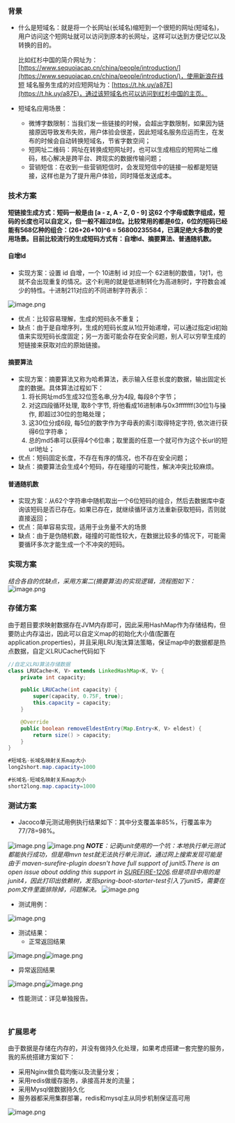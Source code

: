 ### 背景
- 什么是短域名：就是将一个长网址(长域名)缩短到一个很短的网址(短域名)，用户访问这个短网址就可以访问到原本的长网址，这样可以达到方便记忆以及转换的目的。

     比如红杉中国的简介网址为：[https://www.sequoiacap.cn/china/people/introduction/](https://www.sequoiacap.cn/china/people/introduction/)，使用新浪在线短	     域名服务生成的对应短网址为：[https://t.hk.uy/a87E](https://t.hk.uy/a87E)，通过该短域名也可以访问到红杉中国的主页。

- 短域名应用场景：
   - 微博字数限制：当我们发一些链接的时候，会超出字数限制，如果因为链接原因导致发布失败，用户体验会很差，因此短域名服务应运而生，在发布的时候会自动转换短域名，节省字数空间；
   - 短网址二维码：网址在转换成短网址时，也可以生成相应的短网址二维码，核心解决是跨平台、跨现实的数据传输问题；
   - 营销短信：在收到一些营销短信时，会发现短信中的链接一般都是短链接，这样也是为了提升用户体验，同时降低发送成本。
### 技术方案
**短链接生成方式：短码一般是由 [a - z, A - Z, 0 - 9] 这62 个字母或数字组成，短码的长度也可以自定义，但一般不超过8位。比较常用的都是6位，6位的短码已经能有568亿种的组合：(26+26+10)^6 = 56800235584，已满足绝大多数的使用场景。目前比较流行的生成短码方式有：自增Id、摘要算法、普通随机数。**
#### 自增Id

- 实现方案：设置 id 自增，一个 10进制 id 对应一个 62进制的数值，1对1，也就不会出现重复的情况。这个利用的就是低进制转化为高进制时，字符数会减少的特性。十进制211对应的不同进制字符表示：

![image.png](https://intranetproxy.alipay.com/skylark/lark/0/2021/png/204970/1639467357910-72e3156a-e045-4351-a4a1-2751e5ca2d30.png#clientId=u615add81-e6e8-4&crop=0&crop=0&crop=1&crop=1&from=paste&height=246&id=rmyTe&margin=%5Bobject%20Object%5D&name=image.png&originHeight=491&originWidth=892&originalType=binary&ratio=1&rotation=0&showTitle=false&size=65190&status=done&style=none&taskId=ud974093e-8a3e-4d24-a6ee-97c838cb530&title=&width=446)

- 优点：比较容易理解，生成的短码永不重复；
- 缺点：由于是自增序列，生成的短码长度从1位开始递增，可以通过指定id初始值来实现短码长度固定；另一方面可能会存在安全问题，别人可以穷举生成的短链接来获取对应的原始链接。
#### 摘要算法

- 实现方案：摘要算法又称为哈希算法，表示输入任意长度的数据，输出固定长度的数据。具体算法过程如下：
   1. 将长网址md5生成32位签名串,分为4段, 每段8个字节；
   1. 对这四段循环处理, 取8个字节, 将他看成16进制串与0x3fffffff(30位1)与操作, 即超过30位的忽略处理；
   1. 这30位分成6段, 每5位的数字作为字母表的索引取得特定字符, 依次进行获得6位字符串；
   1. 总的md5串可以获得4个6位串；取里面的任意一个就可作为这个长url的短url地址；
- 优点：短码固定长度，不存在有序的情况，也不存在安全问题；
- 缺点：摘要算法会生成4个短码，存在碰撞的可能性，解决冲突比较麻烦。
#### 普通随机数

- 实现方案：从62个字符串中随机取出一个6位短码的组合，然后去数据库中查询该短码是否已存在。如果已存在，就继续循环该方法重新获取短码，否则就直接返回；
- 优点：简单容易实现，适用于业务量不大的场景
- 缺点：由于是伪随机数，碰撞的可能性较大，在数据比较多的情况下，可能需要循环多次才能生成一个不冲突的短码。



### 实现方案
_结合各自的优缺点，采用方案二(摘要算法)的实现逻辑，流程图如下：_
![image.png](https://intranetproxy.alipay.com/skylark/lark/0/2021/png/204970/1639727495170-f22575ba-eafe-40d3-8bb2-42d263599aaf.png#clientId=u173217df-49a3-4&crop=0&crop=0&crop=1&crop=1&from=paste&height=566&id=u98c0396b&margin=%5Bobject%20Object%5D&name=image.png&originHeight=1132&originWidth=1216&originalType=binary&ratio=1&rotation=0&showTitle=false&size=197283&status=done&style=none&taskId=u97539957-477b-4a8e-9d09-439c15b57e9&title=&width=608)
### 存储方案
由于题目要求映射数据存在JVM内存即可，因此采用HashMap作为存储结构，但要防止内存溢出，因此可以自定义map的初始化大小值(配置在application.properties)，并且采用LRU淘汰算法策略，保证map中的数据都是热点数据，自定义LRUCache代码如下
```java
//自定义LRU算法存储数据
class LRUCache<K, V> extends LinkedHashMap<K, V> {
    private int capacity;

    public LRUCache(int capacity) {
        super(capacity, 0.75F, true);
        this.capacity = capacity;
    }

    @Override
    public boolean removeEldestEntry(Map.Entry<K, V> eldest) {
        return size() > capacity;
    }
}

#短域名-长域名映射关系map大小
long2short.map.capacity=1000

#长域名-短域名映射关系map大小
short2long.map.capacity=1000
```
### 测试方案

- Jacoco单元测试用例执行结果如下：其中分支覆盖率85%，行覆盖率为77/78=98%。

![image.png](https://intranetproxy.alipay.com/skylark/lark/0/2021/png/204970/1639989054305-ba08acca-3303-45c0-a59f-49eb57599b2f.png#clientId=ub92bff9e-79b4-4&crop=0&crop=0&crop=1&crop=1&from=paste&height=130&id=u21013da0&margin=%5Bobject%20Object%5D&name=image.png&originHeight=259&originWidth=1162&originalType=binary&ratio=1&rotation=0&showTitle=false&size=121520&status=done&style=none&taskId=uc69b1744-0dfe-47b6-b408-2466b8f18ff&title=&width=581)
![image.png](https://intranetproxy.alipay.com/skylark/lark/0/2021/png/204970/1639837181948-abaeef01-ad3b-4400-b6aa-defad8fe32b6.png#clientId=u8b7c70f4-9265-4&crop=0&crop=0&crop=1&crop=1&from=paste&height=146&id=u08f75e20&margin=%5Bobject%20Object%5D&name=image.png&originHeight=360&originWidth=1472&originalType=binary&ratio=1&rotation=0&showTitle=false&size=164484&status=done&style=none&taskId=uf2540246-dcf7-4554-9530-9edf037c8fa&title=&width=596)
_**NOTE**：记录junit使用的一个坑：本地执行单元测试都能执行成功，但是用mvn test就无法执行单元测试，通过网上搜索发现可能是由于 maven-surefire-plugin doesn't have full support of junit5.There is an open issue about adding this support in _[_SUREFIRE-1206_](https://issues.apache.org/jira/browse/SUREFIRE-1206)_.但是项目中用的是junit4，因此打印出依赖树，发现spring-boot-starter-test引入了junit5，需要在pom文件里面排除掉，问题解决。_
![image.png](https://intranetproxy.alipay.com/skylark/lark/0/2021/png/204970/1639968469775-bf18d7b9-066e-4f93-b3d1-4e1f87a2b790.png#clientId=ubc053fa5-63ba-4&crop=0&crop=0&crop=1&crop=1&from=paste&height=217&id=u5112df32&margin=%5Bobject%20Object%5D&name=image.png&originHeight=434&originWidth=980&originalType=binary&ratio=1&rotation=0&showTitle=false&size=306967&status=done&style=none&taskId=ud7c39d90-79fa-4d73-b17f-509bbabaa7a&title=&width=490)

- 测试用例：

![image.png](https://intranetproxy.alipay.com/skylark/lark/0/2021/png/204970/1639728021143-d939ece0-b1c0-4cd7-b200-b753a7bf6a88.png#clientId=u173217df-49a3-4&crop=0&crop=0&crop=1&crop=1&from=paste&height=429&id=u59b9e567&margin=%5Bobject%20Object%5D&name=image.png&originHeight=858&originWidth=2110&originalType=binary&ratio=1&rotation=0&showTitle=false&size=459570&status=done&style=none&taskId=u6890fcb2-414c-4443-ac4b-8d282281384&title=&width=1055)

- 测试结果：
   - 正常返回结果

![image.png](https://intranetproxy.alipay.com/skylark/lark/0/2021/png/204970/1639728266276-d66f80ec-8767-4aa1-bf17-c9bcd7ca648b.png#clientId=u173217df-49a3-4&crop=0&crop=0&crop=1&crop=1&from=paste&height=485&id=u1b74e88a&margin=%5Bobject%20Object%5D&name=image.png&originHeight=1359&originWidth=966&originalType=binary&ratio=1&rotation=0&showTitle=false&size=470568&status=done&style=none&taskId=u35b63faa-61b6-46cc-a010-2d908015a28&title=&width=345)![image.png](https://intranetproxy.alipay.com/skylark/lark/0/2021/png/204970/1639728580470-2e1af950-a89b-452c-baa4-444baaac0c23.png#clientId=u173217df-49a3-4&crop=0&crop=0&crop=1&crop=1&from=paste&height=483&id=udccb4880&margin=%5Bobject%20Object%5D&name=image.png&originHeight=1348&originWidth=960&originalType=binary&ratio=1&rotation=0&showTitle=false&size=448205&status=done&style=none&taskId=u90589f1b-a8b4-40f9-8cd4-48a0f732784&title=&width=344)

   - 异常返回结果

![image.png](https://intranetproxy.alipay.com/skylark/lark/0/2021/png/204970/1639728691118-b5e3b5da-de2d-44a3-8e33-241b709fd83b.png#clientId=u173217df-49a3-4&crop=0&crop=0&crop=1&crop=1&from=paste&height=413&id=u85b9fdab&margin=%5Bobject%20Object%5D&name=image.png&originHeight=1145&originWidth=956&originalType=binary&ratio=1&rotation=0&showTitle=false&size=411980&status=done&style=none&taskId=u5049fa64-7cb8-4f21-9a80-1dde54d1623&title=&width=345)![image.png](https://intranetproxy.alipay.com/skylark/lark/0/2021/png/204970/1639728733879-a6556477-3570-4683-91fd-e15d53fc2ecf.png#clientId=u173217df-49a3-4&crop=0&crop=0&crop=1&crop=1&from=paste&height=419&id=u3433dde2&margin=%5Bobject%20Object%5D&name=image.png&originHeight=1207&originWidth=951&originalType=binary&ratio=1&rotation=0&showTitle=false&size=403233&status=done&style=none&taskId=u6e70d042-1a11-46ab-b14a-6377010f213&title=&width=330.5)

- 性能测试：详见单独报告。

​

### 扩展思考
由于数据是存储在内存的，并没有做持久化处理，如果考虑搭建一套完整的服务，我的系统搭建方案如下：

- 采用Nginx做负载均衡以及流量分发；
- 采用redis做缓存服务，承接高并发的流量；
- 采用Mysql做数据持久化
- 服务器都采用集群部署，redis和mysql主从同步机制保证高可用

![image.png](https://intranetproxy.alipay.com/skylark/lark/0/2021/png/204970/1639986340239-8fcdc956-803f-4689-950c-c7dd93691c32.png#clientId=ub92bff9e-79b4-4&crop=0&crop=0&crop=1&crop=1&from=paste&height=563&id=u6563cdd3&margin=%5Bobject%20Object%5D&name=image.png&originHeight=862&originWidth=940&originalType=binary&ratio=1&rotation=0&showTitle=false&size=129813&status=done&style=none&taskId=u26243cd9-02bc-451b-9d01-9c475d55563&title=&width=614)
